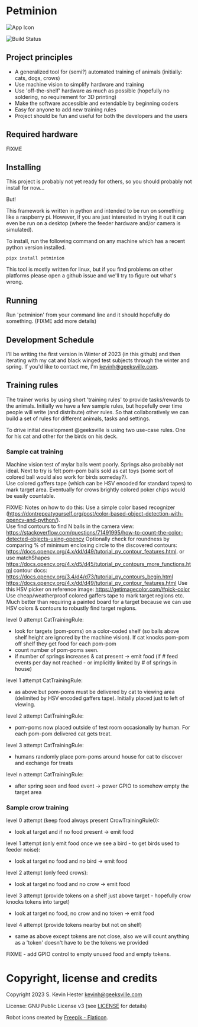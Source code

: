 # Petminion

![App Icon](docs/art/kitty.png)

![Build Status](https://github.com/petminion/petminion/actions/workflows/python-app.yml/badge.svg)

## Project principles

* A generalized tool for (semi?) automated training of animals (initially: cats, dogs, crows)
* Use machine vision to simplify hardware and training
* Use 'off-the-shelf' hardware as much as possible (hopefully no soldering, no requirement for 3D printing)
* Make the software accessible and extendable by beginning coders
* Easy for anyone to add new training rules
* Project should be fun and useful for both the developers and the users

## Required hardware

FIXME

## Installing

This project is probably not yet ready for others, so you should probably not install for now... 

But!

This framework is written in python and intended to be run on something like a raspberry pi.  However, if you are just interested in trying it out it can even be run on a desktop (where the feeder hardware and/or camera is simulated).

To install, run the following command on any machine which has a recent python version installed.  

```
pipx install petminion
```

This tool is mostly written for linux, but if you find problems on other platforms please open a github issue and we'll try to figure out what's wrong.

## Running

Run 'petminion' from your command line and it should hopefully do something.
(FIXME add more details)

## Development Schedule

I'll be writing the first version in Winter of 2023 (in this github) and then iterating with my cat and black winged test subjects through the winter and spring.
If you'd like to contact me, I'm kevinh@geeksville.com.

## Training rules

The trainer works by using short 'training rules' to provide tasks/rewards to the animals.  Initially we have a few sample rules, but hopefully over time people will write (and distribute) other rules.  So that collaboratively we can build a set of rules for different animals, tasks and settings.

To drive initial development @geeksville is using two use-case rules.  One for his cat and other for the birds on his deck.

### Sample cat training

Machine vision test of mylar balls went poorly.
Springs also probably not ideal.
Next to try is felt pom-pom balls sold as cat toys (some sort of colored ball would also work for birds someday?).  
Use colored gaffers tape (which can be HSV encoded for standard tapes) to mark target area. 
Eventually for crows brightly colored poker chips would be easily countable.

FIXME: Notes on how to do this: Use a simple color based recognizer (https://dontrepeatyourself.org/post/color-based-object-detection-with-opencv-and-python/).  
Use find contours to find N balls in the camera view: https://stackoverflow.com/questions/71491995/how-to-count-the-color-detected-objects-using-opencv 
Optionally check for roundness by comparing % of minimum enclosing circle to the discovered contours: https://docs.opencv.org/4.x/dd/d49/tutorial_py_contour_features.html.  or use matchShapes https://docs.opencv.org/4.x/d5/d45/tutorial_py_contours_more_functions.html 
contour docs: https://docs.opencv.org/3.4/d4/d73/tutorial_py_contours_begin.html
https://docs.opencv.org/4.x/dd/d49/tutorial_py_contour_features.html
Use this HSV picker on reference image: https://getimagecolor.com/#pick-color
Use cheap/weatherproof colored gaffers tape to mark target regions etc.  Much better than requiring a painted board for a target because we can use HSV colors & contours to robustly find target regions.

level 0 attempt CatTrainingRule:

- look for targets (pom-poms) on a color-coded shelf (so balls above shelf height are ignored by the machine vision).  If cat knocks pom-pom off shelf they get food for each pom-pom  
- count number of pom-poms seen.
- if number of springs increases & cat present -> emit food (if # feed events per day not reached - or implicitly limited by # of springs in house)

level 1 attempt CatTrainingRule:

- as above but pom-poms must be delivered by cat to viewing area (delimited by HSV encoded gaffers tape).  Initially placed just to left of viewing.  

level 2 attempt CatTrainingRule:

- pom-poms now placed outside of test room occasionally by human.  For each pom-pom delivered cat gets treat.

level 3 attempt CatTrainingRule:

- humans randomly place pom-poms around house for cat to discover and exchange for treats


level n attempt CatTrainingRule:

- after spring seen and feed event -> power GPIO to somehow empty the target area

### Sample crow training

level 0 attempt (keep food always present CrowTrainingRule0):

- look at target and if no food present -> emit food

level 1 attempt (only emit food once we see a bird - to get birds used to feeder noise):

- look at target no food and no bird -> emit food 

level 2 attempt (only feed crows):

- look at target no food and no crow -> emit food 

level 3 attempt (provide tokens on a shelf just above target - hopefully crow knocks tokens into target)

- look at target no food, no crow and no token -> emit food

level 4 attempt (provide tokens nearby but not on shelf)

- same as above except tokens are not close, also we will count anything as a 'token' doesn't have to be the tokens we provided

FIXME - add GPIO control to empty unused food and empty tokens.

# Copyright, license and credits

Copyright 2023 S. Kevin Hester kevinh@geeksville.com

License: GNU Public License v3 (see [LICENSE](LICENSE) for details)

Robot icons created by [Freepik - Flaticon](https://www.flaticon.com/free-icon/kitty_763754).
